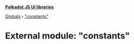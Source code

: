 **[Polkadot JS UI libraries](../README.md)**

[Globals](../globals.md) › [&quot;constants&quot;](_constants_.md)

# External module: "constants"

